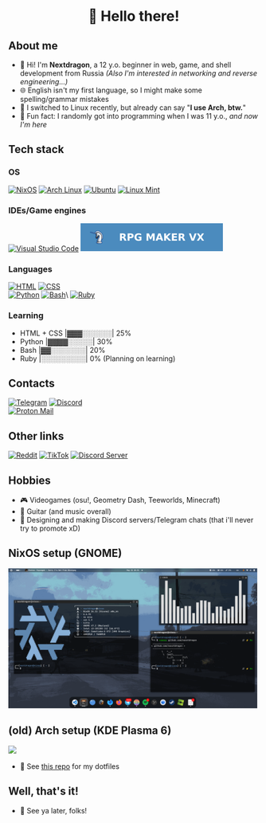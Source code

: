 <div align="center">

# 🌆 Hello there! 
</div>

## About me
- 👋 Hi! I'm **Nextdragon**, a 12 y.o. beginner in web, game, and shell development from Russia *(Also I'm interested in networking and reverse engineering...)*
- 🌐 English isn't my first language, so I might make some spelling/grammar mistakes
- 🐧 I switched to Linux recently, but already can say "**I use Arch, btw.**"
- 👀 Fun fact: I randomly got into programming when I was 11 y.o., *and now I'm here*

## Tech stack

### OS
[![NixOS](https://img.shields.io/badge/NixOS-5277C3?style=for-the-badge&logo=nixos&logoColor=fff)](https://nixos.org/) [![Arch Linux](https://img.shields.io/badge/Arch%20Linux-1793D1?style=for-the-badge&logo=arch-linux&logoColor=fff)](https://archlinux.org) [![Ubuntu](https://img.shields.io/badge/Ubuntu-E95420?style=for-the-badge&logo=ubuntu&logoColor=white)](https://ubuntu.com) [![Linux Mint](https://img.shields.io/badge/Linux%20Mint-87CF3E?style=for-the-badge&logo=linuxmint&logoColor=fff)](https://www.linuxmint.com/)

### IDEs/Game engines
[![Visual Studio Code](https://custom-icon-badges.demolab.com/badge/Visual%20Studio%20Code-0078d7.svg?style=for-the-badge&logo=vsc&logoColor=white)](https://code.visualstudio.com) [![RPG Maker VX](readme-assets/rpgvx.svg)](https://www.rpgmakerweb.com/)
### Languages
[![HTML](https://img.shields.io/badge/-HTML-E34F26?style=for-the-badge&logo=html5&logoColor=white)](https://en.wikipedia.org/wiki/HTML) [![CSS](https://img.shields.io/badge/-CSS-1572B6?style=for-the-badge&logo=css3&logoColor=white)](https://en.wikipedia.org/wiki/CSS)\
[![Python](https://img.shields.io/badge/-Python-3776AB?style=for-the-badge&logo=python&logoColor=white)](https://en.wikipedia.org/wiki/Python_(programming_language)) [![Bash](https://img.shields.io/badge/Bash-4EAA25?style=for-the-badge&logo=gnubash&logoColor=fff)](https://en.wikipedia.org/wiki/Bash_(Unix_shell))\
[![Ruby](https://img.shields.io/badge/-Ruby-CC342D?style=for-the-badge&logo=ruby&logoColor=white)](https://en.wikipedia.org/wiki/Ruby_(programming_language))

### Learning
- HTML + CSS |▓▓▓░░░░░░| 25%
- Python |▓▓▓▓░░░░░| 30%
- Bash |▓▓░░░░░░░| 20%
- Ruby |░░░░░░░░░| 0% (Planning on learning)

## Contacts
[![Telegram](https://img.shields.io/badge/Telegram-2CA5E0?style=for-the-badge&logo=telegram&logoColor=white)](https://t.me/nextdragon) [![Discord](https://img.shields.io/badge/Discord-%235865F2.svg?style=for-the-badge&logo=discord&logoColor=white)](https://discord.com/users/1290204703770284105)\
[![Proton Mail](https://img.shields.io/badge/Proton%20Mail-6D4AFF?style=for-the-badge&logo=protonmail&logoColor=fff)](mailto:nextdragon.dev@proton.me)

## Other links
[![Reddit](https://img.shields.io/badge/Reddit-FF4500?style=for-the-badge&logo=reddit&logoColor=white)](https://www.reddit.com/u/yuchiidev/) [![TikTok](https://img.shields.io/badge/TikTok-black?style=for-the-badge&logo=tiktok&logoColor=white)](https://tiktok.com/@nexxtdragon) [![Discord Server](https://img.shields.io/badge/Discord_Server-%235865F2.svg?style=for-the-badge&logo=discord&logoColor=white)](https://discord.gg/JdMndpT2x8)

## Hobbies
- 🎮 Videogames (osu!, Geometry Dash, Teeworlds, Minecraft)
- 🎸 Guitar (and music overall)
- 💬 Designing and making Discord servers/Telegram chats (that i'll never try to promote xD)

## NixOS setup (GNOME)
<img src="https://github.com/nexxtdragon/dotfiles/raw/main/screenshot.png?raw=true" width="500">

## (old) Arch setup (KDE Plasma 6)
<img src="https://github.com/nexxtdragon/nexxtdragon/blob/main/readme-assets/arch_old.png?raw=true" width="500">

- 🔌 See [this repo](https://github.com/nexxtdragon/dotfiles) for my dotfiles

## Well, that's it!
- 🫡 See ya later, folks!
